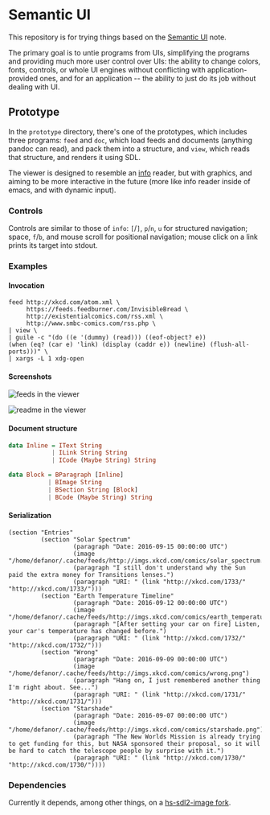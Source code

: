 # Semantic UI

This repository is for trying things based on the
[Semantic UI](https://defanor.uberspace.net/notes/semantic-ui.html)
note.

The primary goal is to untie programs from UIs, simplifying the
programs and providing much more user control over UIs: the ability to
change colors, fonts, controls, or whole UI engines without
conflicting with application-provided ones, and for an application --
the ability to just do its job without dealing with UI.

## Prototype

In the `prototype` directory, there's one of the prototypes, which
includes three programs: `feed` and `doc`, which load feeds and
documents (anything pandoc can read), and pack them into a structure,
and `view`, which reads that structure, and renders it using SDL.

The viewer is designed to resemble an
[info](https://en.wikipedia.org/wiki/Info_%28Unix%29) reader, but with
graphics, and aiming to be more interactive in the future (more like
info reader inside of emacs, and with dynamic input).

### Controls

Controls are similar to those of `info`: `[`/`]`, `p`/`n`, `u` for
structured navigation; space, `f`/`b`, and mouse scroll for positional
navigation; mouse click on a link prints its target into stdout.

### Examples

#### Invocation

```
feed http://xkcd.com/atom.xml \
     https://feeds.feedburner.com/InvisibleBread \
     http://existentialcomics.com/rss.xml \
     http://www.smbc-comics.com/rss.php \
| view \
| guile -c "(do ((e '(dummy) (read))) ((eof-object? e))
(when (eq? (car e) 'link) (display (caddr e)) (newline) (flush-all-ports)))" \
| xargs -L 1 xdg-open
```

#### Screenshots

![feeds in the viewer](http://paste.uberspace.net/feed-reader.png)

![readme in the viewer](http://paste.uberspace.net/doc-reader.png)

#### Document structure

```haskell
data Inline = IText String
            | ILink String String
            | ICode (Maybe String) String

data Block = BParagraph [Inline]
           | BImage String
           | BSection String [Block]
           | BCode (Maybe String) String
```

#### Serialization

```
(section "Entries"
         (section "Solar Spectrum"
                  (paragraph "Date: 2016-09-15 00:00:00 UTC")
                  (image "/home/defanor/.cache/feeds/http://imgs.xkcd.com/comics/solar_spectrum.png")
                  (paragraph "I still don't understand why the Sun paid the extra money for Transitions lenses.")
                  (paragraph "URI: " (link "http://xkcd.com/1733/" "http://xkcd.com/1733/")))
         (section "Earth Temperature Timeline"
                  (paragraph "Date: 2016-09-12 00:00:00 UTC")
                  (image "/home/defanor/.cache/feeds/http://imgs.xkcd.com/comics/earth_temperature_timeline.png")
                  (paragraph "[After setting your car on fire] Listen, your car's temperature has changed before.")
                  (paragraph "URI: " (link "http://xkcd.com/1732/" "http://xkcd.com/1732/")))
         (section "Wrong"
                  (paragraph "Date: 2016-09-09 00:00:00 UTC")
                  (image "/home/defanor/.cache/feeds/http://imgs.xkcd.com/comics/wrong.png")
                  (paragraph "Hang on, I just remembered another thing I'm right about. See...")
                  (paragraph "URI: " (link "http://xkcd.com/1731/" "http://xkcd.com/1731/")))
         (section "Starshade"
                  (paragraph "Date: 2016-09-07 00:00:00 UTC")
                  (image "/home/defanor/.cache/feeds/http://imgs.xkcd.com/comics/starshade.png")
                  (paragraph "The New Worlds Mission is already trying to get funding for this, but NASA sponsored their proposal, so it will be hard to catch the telescope people by surprise with it.")
                  (paragraph "URI: " (link "http://xkcd.com/1730/" "http://xkcd.com/1730/"))))
```

### Dependencies

Currently it depends, among other things, on a
[hs-sdl2-image fork](https://github.com/defanor/hs-sdl2-image).
